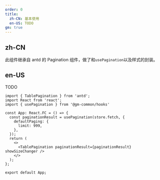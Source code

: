 ```yaml
---
order: 0
title:
  zh-CN: 基本使用
  en-US: TODO
gm: true
---
```


## zh-CN

此组件继承自 antd 的 Pagination 组件，做了和`usePagination`以及样式的封装。

## en-US

TODO

```tsx
import { TablePagination } from 'antd';
import React from 'react';
import { usePagination } from '@gm-common/hooks'

const App: React.FC = () => {
  const paginationResult = usePagination(store.fetch, {
    defaultPaging: {
      limit: 999,
    },
  });
  return (
    <>
      <TablePagination paginationResult={paginationResult} showSizeChanger />
    </>
  );
};

export default App;
```
